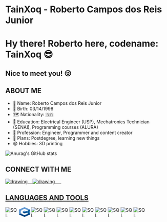 # TainXoq - Roberto Campos dos Reis Junior
# Hy there! Roberto here, codename: TainXoq :sunglasses:
## Nice to meet you! :stuck_out_tongue_winking_eye:

## ABOUT ME
  * 🧔 Name: Roberto Campos dos Reis Junior
  * 🎂 Birth: 03/14/1998
  * 🗺️ Nationality: 🇧🇷
  * 🏫 Education: Electrical Engineer (USP), Mechatronics Technician (SENAI), Programming courses (ALURA)
  * 👷 Profession: Engineer, Programmer and content creator
  * 🌱 Plans: Postdegree, learning new things
  * 😎 Hobbies: 3D printing 

![Anurag's GitHub stats](https://github-readme-stats.vercel.app/api?username=TainXoq&show_icons=true&theme=radical)


 
## CONNECT WITH ME
  <!-- [<img align="left" alt="LinkedIn" width="30px" src="https://raw.githubusercontent.com/devicons/devicon/9f4f5cdb393299a81125eb5127929ea7bfe42889/icons/linkedin/linkedin-original.svg" />][linkedin]
[<img align="left" alt="YouTube" width="30px" src="https://trucao.com.br/wp-content/uploads/2018/07/youtube-logo.png" />][youtube]
 -->
<a href="https://www.youtube.com/@tainxoq323"><img src="https://res.cloudinary.com/importdata/image/upload/v1595012354/yt_logo_jjgys4.png" alt="drawing" width="100"/>&nbsp;&nbsp;&nbsp;&nbsp;<a href="https://www.linkedin.com/in/robertocamposdosreisjunior"><img src="https://res.cloudinary.com/importdata/image/upload/v1595012354/linkedin_t9qiwy.png" alt="drawing" width="100"/> &nbsp;&nbsp;&nbsp;&nbsp;
<br />

 ## LANGUAGES AND TOOLS
 
 <img align="left" alt="SQL" height="30" width="40" src="https://cdn.jsdelivr.net/gh/devicons/devicon/icons/c/c-original.svg" />
 <img align="left" alt="SQL" height="30" width="40" src="https://raw.githubusercontent.com/devicons/devicon/9f4f5cdb393299a81125eb5127929ea7bfe42889/icons/cplusplus/cplusplus-original.svg" />
 <img align="left" alt="SQL" height="30" width="40" src="https://cdn.jsdelivr.net/gh/devicons/devicon/icons/embeddedc/embeddedc-original-wordmark.svg" />
<img align="left" alt="SQL" height="30" width="40" src="https://cdn.jsdelivr.net/gh/devicons/devicon/icons/arduino/arduino-original-wordmark.svg" />
 <img align="left" alt="SQL" height="30" width="40" src="https://cdn.jsdelivr.net/gh/devicons/devicon/icons/git/git-original.svg" />
 <img align="left" alt="SQL" height="30" width="40" src="https://cdn.jsdelivr.net/gh/devicons/devicon/icons/html5/html5-original.svg" />
 <img align="left" alt="SQL" height="30" width="40" src="https://cdn.jsdelivr.net/gh/devicons/devicon/icons/css3/css3-original.svg" />
 <img align="left" alt="SQL" height="30" width="40" src="https://cdn.jsdelivr.net/gh/devicons/devicon/icons/javascript/javascript-original.svg" />
  <img align="left" alt="SQL" height="30" width="40" src="https://cdn.jsdelivr.net/gh/devicons/devicon/icons/java/java-original.svg" />
 <img align="left" alt="SQL" height="30" width="40" src="https://cdn.jsdelivr.net/gh/devicons/devicon/icons/vscode/vscode-original.svg" />
 <img align="left" alt="SQL" height="30" width="40" src="https://cdn.jsdelivr.net/gh/devicons/devicon/icons/latex/latex-original.svg" />

